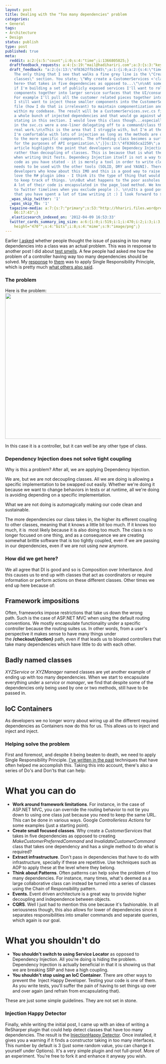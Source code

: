 ```yaml
---
layout: post
title: Dealing with the "Too many dependencies" problem
categories:
- General
tags:
- Architecture
- Design
status: publish
type: post
published: true
meta:
  reddit: a:2:{s:5:"count";i:0;s:4:"time";i:1366805825;}
  draftfeedback_requests: a:4:{s:19:"mail@hadihariri.com";a:3:{s:3:"key";s:13:"4f833bd669073";s:4:"time";s:10:"1334000598";s:7:"user_id";s:7:"5078411";}s:13:"4f8362ffb1945";a:3:{s:3:"key";s:13:"4f8362ffb1945";s:4:"time";s:10:"1334010623";s:7:"user_id";s:7:"5078411";}s:13:"4f8367caaf91b";a:3:{s:3:"key";s:13:"4f8367caaf91b";s:4:"time";s:10:"1334011850";s:7:"user_id";s:7:"5078411";}s:13:"4f836b5ca2250";a:3:{s:3:"key";s:13:"4f836b5ca2250";s:4:"time";s:10:"1334012764";s:7:"user_id";s:7:"5078411";}}
  draft_feedback: "a:2:{s:13:\"4f8362ffb1945\";a:1:{i:0;a:2:{s:4:\"time\";s:10:\"1334011588\";s:7:\"content\";s:1262:\"
    The only thing that I see that walks a fine grey line is the \"Creates small focused
    classes\" section. You state; \"Why create a CustomerServices <'class' is missing
    here> that takes in five dependencies as opposed to...\"\n\nAt some point in time
    if I'm building a set of publicly exposed services I'll want to roll my small
    components together into larger service surfaces that the UI/consumer can call.
    For example I'll pull all the customer related pieces together into a CustomerServices.svc.
    I still want to inject those smaller components into the CustomerServices.svc.cs
    file (how I do that is irrelevant) to maintain componentization and composability
    within my codebase. The result will be a CustomerServices.svc.cs file that has
    a whole bunch of injected dependencies and that would go against what you are
    stating in this section. I would love this class though...especially if each method
    in the svc.cs were a one-liner delegating off to a command/class that did the
    real work.\n\nThis is the area that I struggle with, but I'm at the point where
    I'm comfortable with lots of injection as long as the methods are only delegating
    to the more specific components. The offending class becomes a surface area consolidator
    for the purposes of API organization.\";}}s:13:\"4f836b5ca2250\";a:1:{i:0;a:2:{s:4:\"time\";s:10:\"1334013609\";s:7:\"content\";s:901:\"The
    article highlights the point that developers use Dependecy Injection for testability
    rather than decoupling of classes. This is because that is what they are told
    when writing Unit Tests. Dependecy Injection itself is not a way to write clean
    code as you have stated - it is merely a tool in order to write clean code. It
    needs to be used with the other tools (SOLID, DRY and YAGNI). There are not enough
    developers who know about this IMO and this is a good way to raise awareness\n\nI
    love the R# plugin idea - I think its the type of thing that would allow a developer
    to keep track of things. \n\nBut what happens to the poor assholes using webforms?
    A lot of their code is encapsulated in the page_load method. We know what happens
    to Twitter timelines when you exclude people :). \n\nIts a good post - it shows
    that you have spent a lot of time writing it :) I look forward to seeing the comments\n\";}}}"
  _wpas_skip_twitter: '1'
  _wpas_skip_fb: '1'
  tagazine-media: a:7:{s:7:"primary";s:53:"http://hhariri.files.wordpress.com/2012/04/image4.png";s:6:"images";a:1:{s:53:"http://hhariri.files.wordpress.com/2012/04/image4.png";a:6:{s:8:"file_url";s:53:"http://hhariri.files.wordpress.com/2012/04/image4.png";s:5:"width";s:3:"519";s:6:"height";s:3:"470";s:4:"type";s:5:"image";s:4:"area";s:6:"243930";s:9:"file_path";s:0:"";}}s:6:"videos";a:0:{}s:11:"image_count";s:1:"1";s:6:"author";s:7:"5078411";s:7:"blog_id";s:8:"11677451";s:9:"mod_stamp";s:19:"2012-04-10
    06:17:43";}
  _elasticsearch_indexed_on: '2012-04-09 16:53:33'
  twitter_cards_summary_img_size: a:6:{i:0;i:519;i:1;i:470;i:2;i:3;i:3;s:24:"width="519"
    height="470"";s:4:"bits";i:8;s:4:"mime";s:9:"image/png";}
---
```

Earlier <a href="http://hadihariri.com/2012/04/09/too-many-dependencies/">I asked</a> whether people thought the issue of passing in too many dependencies into a class was an actual problem. This was in response to another post I did about <a href="http://hadihariri.com/2012/04/07/test-setups-and-design-smells/">test smells</a>. A few people had asked me how the problem of a controller having way too many dependencies should be solved. My <a href="https://twitter.com/#!/hhariri/status/188730907115528194">response</a> to <a href="https://twitter.com/#!/hhariri/status/188705084971028480">them</a> was to apply Single Responsibility Principle, which is pretty much <a href="http://hadihariri.com/2012/04/09/too-many-dependencies/#comments">what others also said</a>.
<h3>The problem</h3>
Here is the problem:

<img title="Controller" src="http://hhariri.files.wordpress.com/2012/04/image4.png?w=529" alt="" width="519" height="470" />

In this case it is a controller, but it can well be any other type of class.
<h3>Dependency Injection does not solve tight coupling</h3>
Why is this a problem? After all, we are applying Dependency Injection.

We are, but we are not decoupling classes. All we are doing is allowing a specific implementation to be swapped out easily. Whether we're doing it because we want to change behaviors in tests or at runtime, all we're doing is avoiding depending on a specific implementation.

What we are not doing is automagically making our code clean and sustainable.

The more dependencies our class takes in, the higher its efferent coupling to other classes, meaning that it knows a little bit too much. If it knows too much, it is  most likely because it is also doing too much. The class is no longer focused on one thing, and as a consequence we are creating somewhat brittle software that is too tightly coupled, even if we are passing in our dependencies, even if we are not using <em>new</em> anymore.
<h3>How did we get here?</h3>
We all agree that DI is good and so is Composition over Inheritance. And this causes us to end up with classes that act as coordinators or require information or perform actions on these different classes. Other times we end up here because of:
<h2>Framework impositions</h2>
Often, frameworks impose restrictions that take us down the wrong path. Such is the case of ASP.NET MVC when using the default routing conventions. We mostly encapsulate functionality under a specific controller because the routing suites us. In other words, from a user's perspective it makes sense to have many things under the <strong>/checkout/<em>{action}</em></strong> path, even if that leads us to bloated controllers<em> </em>that take many dependencies which have little to do with each other.
<div>
<h2>Badly named classes</h2>
<em>XYZService</em> or <em>XYZManager</em> named classes are yet another example of ending up with too many dependencies. When we start to encapsulate everything under a <em>service </em>or <em>manager</em>, we find that despite some of the dependencies only being used by one or two methods, still have to be passed in.
<h2>IoC Containers</h2>
As developers we no longer worry about wiring up all the different required dependencies as Containers now do this for us. This allows us to inject and inject and inject.
<h3>Helping solve the problem</h3>
First and foremost, and despite it being beaten to death, we need to apply Single Responsibility Principle. <a href="http://hadihariri.com/2010/12/18/srp-as-easy-as-123/">I've written in the past</a> techniques that have often helped me accomplish this. Taking this into account, there's also a series of Do's and Don'ts that can help:
<h1>What you can do</h1>
<ul>
	<li><strong>Work around framework limitations</strong>. For instance, in the case of ASP.NET MVC, you can override the routing behavior to not tie you down to using one class just because you need to keep the same URL. This can be done in various ways. Google <em>Controllerless Actions</em> for some examples (just a starting point).</li>
	<li><strong>Create small focused classes</strong>. Why create a <em>CustomerServices<strong> </strong></em>that takes in five dependencies as opposed to creating <em>MakeCustomerPreferredCommand </em>and <em>InvalidateCustomerCommand</em> class that takes one dependency and has a single method to do what is required?</li>
	<li><strong>Extract infrastructure</strong>. Don't pass in dependencies that have to do with infrastructure, specially if these are repetitive. Use techniques such as AOP to apply these at the level where they belong.</li>
	<li><strong>Think about Patterns</strong>. Often patterns can help solve the problem of too many dependencies. For instance, many times, what's deemed as a large collaborative class can instead be turned into a series of classes using the Chain of Responsibility pattern.</li>
	<li><strong>Events. </strong>Event driven architecture is a great way to provide higher decoupling and independence between objects.</li>
	<li><strong>CQRS</strong>. Well I just had to mention this one because it's fashionable. In all seriousness though, this also allows for lower of dependencies since it separates responsibilities into smaller commands and separate queries, which again is our goal.</li>
</ul>
<h1>What you shouldn't do</h1>
<ul>
	<li><strong>You shouldn't switch to using Service Locator</strong> as opposed to Dependency Injection. All you're doing is hiding the problem. Dependency Injection is actually beneficial in that it is showing us that we are breaking SRP and have a high coupling.</li>
	<li><strong>You shouldn't stop using an IoC Container</strong>. There are other ways to prevent the  Inject Happy Developer. Testing your code is one of them. As you write tests, you'll suffer the pain of having to set things up over and over again (and refrain from encapsulating that).</li>
</ul>
These are just some simple guidelines. They are not set in stone.
<h3>Injection Happy Detector</h3>
Finally, while writing the initial post, I came up with an idea of writing a ReSharper plugin that could help detect classes that have too many dependencies. The result is
the <a href="https://github.com/hhariri/ReSharperPlugins">InjectionHappy Detector</a>. Once installed, it gives you a warning if it finds a constructor taking in too many interfaces. This number by default is 3 (just some random value, you can change it yourself under Options). It's a very simple plugin and not full-proof. More of an experiment. You're free to fork it and enhance it anyway you wish.

</div>
